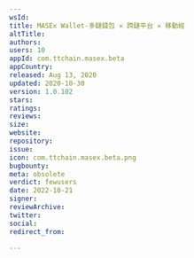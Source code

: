 ```yaml
---
wsId: 
title: MASEx Wallet-多鏈錢包 ✕ 跨鏈平台 ✕ 移動經
altTitle: 
authors: 
users: 10
appId: com.ttchain.masex.beta
appCountry: 
released: Aug 13, 2020
updated: 2020-10-30
version: 1.0.102
stars: 
ratings: 
reviews: 
size: 
website: 
repository: 
issue: 
icon: com.ttchain.masex.beta.png
bugbounty: 
meta: obsolete
verdict: fewusers
date: 2022-10-21
signer: 
reviewArchive: 
twitter: 
social: 
redirect_from: 

---
```


